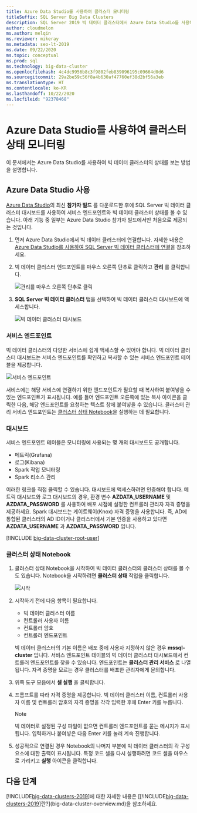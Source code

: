 ```yaml
---
title: Azure Data Studio를 사용하여 클러스터 모니터링
titleSuffix: SQL Server Big Data Clusters
description: SQL Server 2019 빅 데이터 클러스터에서 Azure Data Studio를 사용하여 클러스터를 모니터링합니다.
author: cloudmelon
ms.author: melqin
ms.reviewer: mikeray
ms.metadata: seo-lt-2019
ms.date: 09/22/2020
ms.topic: conceptual
ms.prod: sql
ms.technology: big-data-cluster
ms.openlocfilehash: 4c4dc9956b8c3f9802feb839096195c09664d0d6
ms.sourcegitcommit: 29a2be59c56f8a4b630af47760ef38d2bf56a3eb
ms.translationtype: HT
ms.contentlocale: ko-KR
ms.lasthandoff: 10/22/2020
ms.locfileid: "92378468"
---
```

# <a name="monitor-cluster-status-with-azure-data-studio"></a>Azure Data Studio를 사용하여 클러스터 상태 모니터링

이 문서에서는 Azure Data Studio를 사용하여 빅 데이터 클러스터의 상태를 보는 방법을 설명합니다.

## <a name="use-azure-data-studio"></a><a id="datastudio"></a> Azure Data Studio 사용

[Azure Data Studio](https://aka.ms/getazuredatastudio)의 최신 **참가자 빌드** 를 다운로드한 후에 SQL Server 빅 데이터 클러스터 대시보드를 사용하여 서비스 엔드포인트와 빅 데이터 클러스터 상태를 볼 수 있습니다. 아래 기능 중 일부는 Azure Data Studio 참가자 빌드에서만 처음으로 제공되는 것입니다.

1. 먼저 Azure Data Studio에서 빅 데이터 클러스터에 연결합니다. 자세한 내용은 [Azure Data Studio를 사용하여 SQL Server 빅 데이터 클러스터에 연결](connect-to-big-data-cluster.md)을 참조하세요.

1. 빅 데이터 클러스터 엔드포인트를 마우스 오른쪽 단추로 클릭하고 **관리** 를 클릭합니다.

   ![관리를 마우스 오른쪽 단추로 클릭](media/view-cluster-status/right-click-manage.png)

1. **SQL Server 빅 데이터 클러스터** 탭을 선택하여 빅 데이터 클러스터 대시보드에 액세스합니다.

   ![빅 데이터 클러스터 대시보드](media/view-cluster-status/bdc-dashboard.png)

### <a name="service-endpoints"></a>서비스 엔드포인트

빅 데이터 클러스터의 다양한 서비스에 쉽게 액세스할 수 있어야 합니다. 빅 데이터 클러스터 대시보드는 서비스 엔드포인트를 확인하고 복사할 수 있는 서비스 엔드포인트 테이블을 제공합니다.

![서비스 엔드포인트](media/view-cluster-status/service-endpoints.png)

서비스에는 해당 서비스에 연결하기 위한 엔드포인트가 필요할 때 복사하여 붙여넣을 수 있는 엔드포인트가 표시됩니다. 예를 들어 엔드포인트 오른쪽에 있는 복사 아이콘을 클릭한 다음, 해당 엔드포인트를 요청하는 텍스트 창에 붙여넣을 수 있습니다. 클러스터 관리 서비스 엔드포인트는 [클러스터 상태 Notebook](#notebook)을 실행하는 데 필요합니다.

### <a name="dashboards"></a>대시보드

서비스 엔드포인트 테이블은 모니터링에 사용되는 몇 개의 대시보드도 공개합니다.

- 메트릭(Grafana)
- 로그(Kibana)
- Spark 작업 모니터링
- Spark 리소스 관리

이러한 링크를 직접 클릭할 수 있습니다. 대시보드에 액세스하려면 인증해야 합니다. 메트릭 대시보드와 로그 대시보드의 경우, 환경 변수 **AZDATA_USERNAME** 및 **AZDATA_PASSWORD** 를 사용하여 배포 시점에 설정한 컨트롤러 관리자 자격 증명을 제공하세요. Spark 대시보드는 게이트웨이(Knox) 자격 증명을 사용합니다. 즉, AD에 통합된 클러스터의 AD ID이거나 클러스터에서 기본 인증을 사용하고 있다면 **AZDATA_USERNAME** 과 **AZDATA_PASSWORD** 입니다.

[!INCLUDE [big-data-cluster-root-user](../includes/big-data-cluster-root-user.md)]

### <a name="cluster-status-notebook"></a><a id="notebook"></a> 클러스터 상태 Notebook

1. 클러스터 상태 Notebook을 시작하여 빅 데이터 클러스터의 클러스터 상태를 볼 수도 있습니다. Notebook을 시작하려면 **클러스터 상태** 작업을 클릭합니다.

    ![시작](media/view-cluster-status/cluster-status-launch.png)

2. 시작하기 전에 다음 항목이 필요합니다.

    - 빅 데이터 클러스터 이름
    - 컨트롤러 사용자 이름
    - 컨트롤러 암호
    - 컨트롤러 엔드포인트

    빅 데이터 클러스터의 기본 이름은 배포 중에 사용자 지정하지 않은 경우 **mssql-cluster** 입니다. 서비스 엔드포인트 테이블의 빅 데이터 클러스터 대시보드에서 컨트롤러 엔드포인트를 찾을 수 있습니다. 엔드포인트는 **클러스터 관리 서비스** 로 나열됩니다. 자격 증명을 모르는 경우 클러스터를 배포한 관리자에게 문의합니다.

3. 위쪽 도구 모음에서 **셀 실행** 을 클릭합니다.

4. 프롬프트를 따라 자격 증명을 제공합니다. 빅 데이터 클러스터 이름, 컨트롤러 사용자 이름 및 컨트롤러 암호의 자격 증명을 각각 입력한 후에 Enter 키를 누릅니다.

    > [!Note]
    > 빅 데이터로 설정된 구성 파일이 없으면 컨트롤러 엔드포인트를 묻는 메시지가 표시됩니다. 입력하거나 붙여넣은 다음 Enter 키를 눌러 계속 진행합니다.

5. 성공적으로 연결된 경우 Notebook의 나머지 부분에 빅 데이터 클러스터의 각 구성 요소에 대한 출력이 표시됩니다. 특정 코드 셀을 다시 실행하려면 코드 셀을 마우스로 가리키고 **실행** 아이콘을 클릭합니다.


## <a name="next-steps"></a>다음 단계

[!INCLUDE[big-data-clusters-2019](../includes/ssbigdataclusters-ss-nover.md)]에 대한 자세한 내용은 [[!INCLUDE[big-data-clusters-2019](../includes/ssbigdataclusters-ver15.md)]란?](big-data-cluster-overview.md)을 참조하세요.
